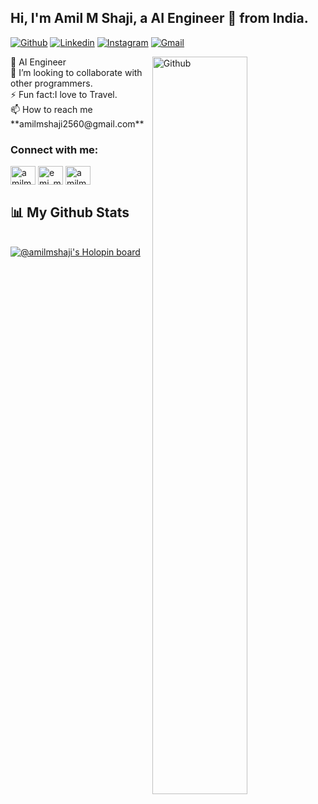 <!-- Your title -->
## Hi, I'm Amil M Shaji, a AI Engineer 🚀 from India.

<!-- Your badges
You can use the website to generate badges: https://shields.io/
-->

[![Github](https://img.shields.io/badge/-Github-000?style=flat&logo=Github&logoColor=white)](https://github.com/amilmshaji)
[![Linkedin](https://img.shields.io/badge/-LinkedIn-blue?style=flat&logo=Linkedin&logoColor=white)](https://www.linkedin.com/in/amilmshaji/)
[![Instagram](https://img.shields.io/badge/-Instagram-c13584?style=flat&labelColor=c13584&logo=instagram&logoColor=white)](https://www.instagram.com/amilmshaji/)
[![Gmail](https://img.shields.io/badge/-Gmail-c14438?style=flat&logo=Gmail&logoColor=white)](mailto:msamilmanadiyil2560@gmail.com)
&nbsp;

 <!-- Any image aligned to the right. Beware the width -->
<img width="55%" align="right" alt="Github" src="https://raw.githubusercontent.com/onimur/.github/master/.resources/git-header.svg" />
🔭 AI Engineer<br>
👯 I’m looking to collaborate with other programmers.<br>
⚡️ Fun fact:I love to Travel.<br>
📫 How to reach me **amilmshaji2560@gmail.com**


<h3 align="left">Connect with me:</h3>
<p align="left">
<a href="https://linkedin.com/in/amilmshaji" target="blank"><img align="center" src="https://raw.githubusercontent.com/rahuldkjain/github-profile-readme-generator/master/src/images/icons/Social/linked-in-alt.svg" alt="amilmshaji" height="30" width="40" /></a>
<a href="https://instagram.com/emi_m_s_" target="blank"><img align="center" src="https://raw.githubusercontent.com/rahuldkjain/github-profile-readme-generator/master/src/images/icons/Social/instagram.svg" alt="emi_m_s_" height="30" width="40" /></a>
<a href="https://www.hackerrank.com/amilmshaji" target="blank"><img align="center" src="https://raw.githubusercontent.com/rahuldkjain/github-profile-readme-generator/master/src/images/icons/Social/hackerrank.svg" alt="amilmshaji" height="30" width="40" /></a>
</p>

## 📊 My Github Stats
        
  <img alt="" src="https://github-readme-stats.vercel.app/api/top-langs/?username=amilmshaji&langs_count=8&count_private=true&layout=compact&theme=react&hide_border=true&bg_color=0D1117" /></a>
  <br/>
 <img alt="" src="https://github-profile-trophy.vercel.app/?username=amilmshaji&theme=juicyfresh&no-frame=true&row=1&&margin-w=20&no-bg=true"/>
<br/><br>
[![@amilmshaji's Holopin board](https://holopin.io/api/user/board?user=amilmshaji)](https://holopin.io/@amilmshaji)

